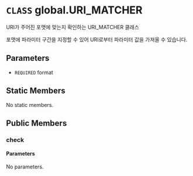 # `CLASS` global.URI_MATCHER
URI가 주어진 포맷에 맞는지 확인하는 URI_MATCHER 클래스

포맷에 파라미터 구간을 지정할 수 있어 URI로부터 파라미터 값을 가져올 수 있습니다.

## Parameters
* `REQUIRED` format 

## Static Members
No static members.

## Public Members

### check
#### Parameters
No parameters.
